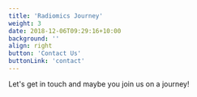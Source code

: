 ```yaml
---
title: 'Radiomics Journey'
weight: 3
date: 2018-12-06T09:29:16+10:00
background: ''
align: right
button: 'Contact Us'
buttonLink: 'contact'
---
```


Let's get in touch and maybe you join us on a journey!
